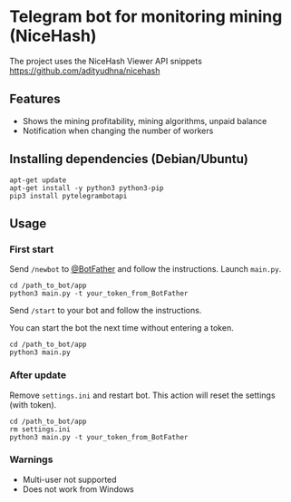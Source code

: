 # Telegram bot for monitoring mining (NiceHash)
The project uses the NiceHash Viewer API snippets
https://github.com/adityudhna/nicehash

## Features
- Shows the mining profitability, mining algorithms, unpaid balance
- Notification when changing the number of workers

## Installing dependencies (Debian/Ubuntu)
```
apt-get update
apt-get install -y python3 python3-pip
pip3 install pytelegrambotapi
```

## Usage
### First start
Send ```/newbot``` to [@BotFather](https://telegram.me/BotFather) and follow the instructions.
Launch ```main.py```.
```
cd /path_to_bot/app
python3 main.py -t your_token_from_BotFather
```
Send ```/start``` to your bot and follow the instructions.

You can start the bot the next time without entering a token.
```
cd /path_to_bot/app
python3 main.py
```

### After update

Remove ```settings.ini``` and restart bot. This action will reset the settings (with token).
```
cd /path_to_bot/app
rm settings.ini
python3 main.py -t your_token_from_BotFather
```

### Warnings
- Multi-user not supported
- Does not work from Windows
